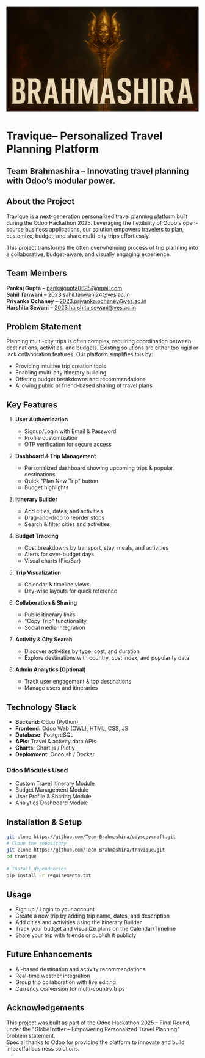 # ![Brahmashira Display Image](Brahmashira-display-image.png)

# Travique– Personalized Travel Planning Platform

## Team Brahmashira – Innovating travel planning with Odoo’s modular power.

## About the Project

Travique is a next-generation personalized travel planning platform built during the Odoo Hackathon 2025. Leveraging the flexibility of Odoo's open-source business applications, our solution empowers travelers to plan, customize, budget, and share multi-city trips effortlessly.

This project transforms the often overwhelming process of trip planning into a collaborative, budget-aware, and visually engaging experience.

## Team Members

**Pankaj Gupta** – pankajgupta0695@gmail.com  
**Sahil Tanwani** – 2023.sahil.tanwani24@ves.ac.in  
**Priyanka Ochaney** – 2023.priyanka.ochaney@ves.ac.in  
**Harshita Sewani** – 2023.harshita.sewani@ves.ac.in

## Problem Statement

Planning multi-city trips is often complex, requiring coordination between destinations, activities, and budgets. Existing solutions are either too rigid or lack collaboration features. Our platform simplifies this by:

- Providing intuitive trip creation tools
- Enabling multi-city itinerary building
- Offering budget breakdowns and recommendations
- Allowing public or friend-based sharing of travel plans

## Key Features

1. **User Authentication**

   - Signup/Login with Email & Password
   - Profile customization
   - OTP verification for secure access

2. **Dashboard & Trip Management**

   - Personalized dashboard showing upcoming trips & popular destinations
   - Quick "Plan New Trip" button
   - Budget highlights

3. **Itinerary Builder**

   - Add cities, dates, and activities
   - Drag-and-drop to reorder stops
   - Search & filter cities and activities

4. **Budget Tracking**

   - Cost breakdowns by transport, stay, meals, and activities
   - Alerts for over-budget days
   - Visual charts (Pie/Bar)

5. **Trip Visualization**

   - Calendar & timeline views
   - Day-wise layouts for quick reference

6. **Collaboration & Sharing**

   - Public itinerary links
   - "Copy Trip" functionality
   - Social media integration

7. **Activity & City Search**

   - Discover activities by type, cost, and duration
   - Explore destinations with country, cost index, and popularity data

8. **Admin Analytics (Optional)**
   - Track user engagement & top destinations
   - Manage users and itineraries

## Technology Stack

- **Backend:** Odoo (Python)
- **Frontend:** Odoo Web (OWL), HTML, CSS, JS
- **Database:** PostgreSQL
- **APIs:** Travel & activity data APIs
- **Charts:** Chart.js / Plotly
- **Deployment:** Odoo.sh / Docker

### Odoo Modules Used

- Custom Travel Itinerary Module
- Budget Management Module
- User Profile & Sharing Module
- Analytics Dashboard Module

## Installation & Setup

```bash
git clone https://github.com/Team-Brahmashira/odysseycraft.git
# Clone the repository
git clone https://github.com/Team-Brahmashira/travique.git
cd travique

# Install dependencies
pip install -r requirements.txt
```

## Usage

- Sign up / Login to your account
- Create a new trip by adding trip name, dates, and description
- Add cities and activities using the Itinerary Builder
- Track your budget and visualize plans on the Calendar/Timeline
- Share your trip with friends or publish it publicly

## Future Enhancements

- AI-based destination and activity recommendations
- Real-time weather integration
- Group trip collaboration with live editing
- Currency conversion for multi-country trips

## Acknowledgements

This project was built as part of the Odoo Hackathon 2025 – Final Round, under the "GlobeTrotter – Empowering Personalized Travel Planning" problem statement.  
Special thanks to Odoo for providing the platform to innovate and build impactful business solutions.
